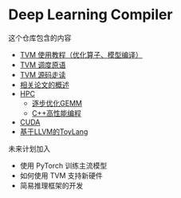 # Deep Learning Compiler 

这个仓库包含的内容

- [TVM 使用教程（优化算子、模型编译）](./user_tutorial/)
- [TVM 调度原语](./hpc/schedule_intrinsic/)
- [TVM 源码走读](./note/)
- [相关论文的概述](./paper/)
- [HPC](./hpc/)
  - [逐步优化GEMM](./hpc/gemm/)
  - [C++高性能编程](./hpc/parallel_cxx/)
- [CUDA](./cuda/)
- [基于LLVM的ToyLang](./ToyLang/)

未来计划加入

- 使用 PyTorch 训练主流模型
- 如何使用 TVM 支持新硬件
- 简易推理框架的开发
